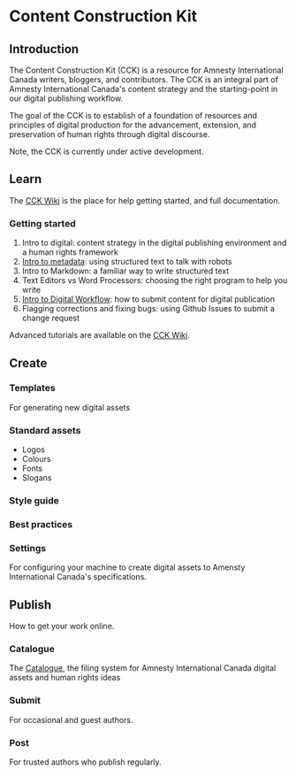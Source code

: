 Content Construction Kit
==========

## Introduction

The Content Construction Kit (CCK) is a resource for Amnesty International Canada writers, bloggers, and contributors. The CCK is an integral part of Amnesty International Canada's content strategy and the starting-point in our digital publishing workflow.

The goal of the CCK is to establish of a foundation of resources and principles of digital production for the advancement, extension, and preservation of human rights through digital discourse.

Note, the CCK is currently under active development.


## Learn

The [CCK Wiki](https://github.com/AmnestyInternational/ContentKit/wiki) is the place for help getting started, and full documentation.

### Getting started
1. Intro to digital: content strategy in the digital publishing environment and a human rights framework
1. [Intro to metadata](https://github.com/AmnestyInternational/ContentKit/wiki/Introduction-to-Metadata): using structured text to talk with robots
1. Intro to Markdown: a familiar way to write structured text
1. Text Editors vs Word Processors: choosing the right program to help you write
1. [Intro to Digital Workflow](https://github.com/AmnestyInternational/ContentKit/wiki/How-to-Submit-New-Content): how to submit content for digital publication
1. Flagging corrections and fixing bugs: using Github Issues to submit a change request

Advanced tutorials are available on the [CCK Wiki](https://github.com/AmnestyInternational/ContentKit/wiki).

## Create

### Templates

For generating new digital assets

### Standard assets

- Logos
- Colours
- Fonts
- Slogans

### Style guide

### Best practices

### Settings

For configuring your machine to create digital assets to Amensty International Canada's specifications.

## Publish

How to get your work online.

### Catalogue

The [Catalogue](https://github.com/AmnestyInternational/ContentKit/blob/master/catalogue.md), the filing system for Amnesty International Canada digital assets and human rights ideas

### Submit

For occasional and guest authors.

### Post

For trusted authors who publish regularly.

